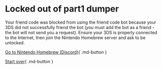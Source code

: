 # Locked out of part1 dumper

Your friend code was blocked from using the friend code bot because your 3DS did not successfully friend the bot (*you* must add the bot as a friend - the bot will not send you a request). Ensure your 3DS is properly connected to the Internet, then join the Nintendo Homebrew server and ask to be unlocked.

[Go to Nintendo Homebrew (Discord)](https://discord.gg/MWxPgEp){ .md-button }

[Start over](/){ .md-button }